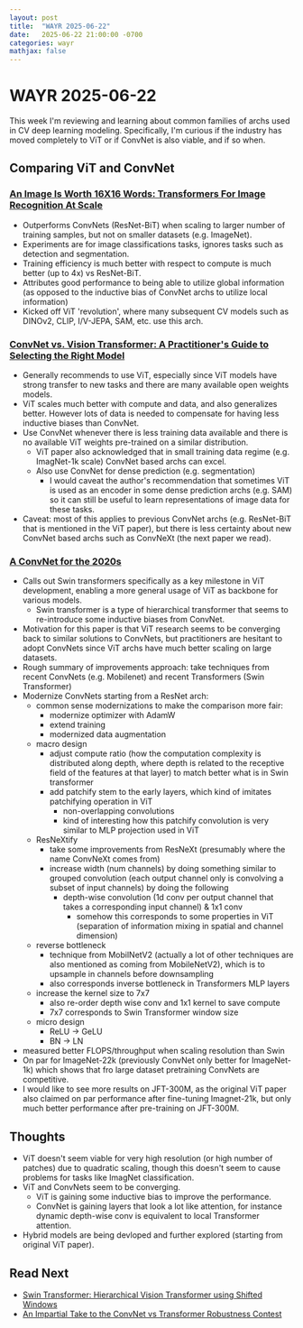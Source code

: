 ```yaml
---
layout: post
title:  "WAYR 2025-06-22"
date:   2025-06-22 21:00:00 -0700
categories: wayr
mathjax: false
---
```



# WAYR 2025-06-22
This week I'm reviewing and learning about common families of archs used in CV deep learning modeling.
Specifically, I'm curious if the industry has moved completely to ViT or if ConvNet is also viable, and if so when.


## Comparing ViT and ConvNet
### [An Image Is Worth 16X16 Words: Transformers For Image Recognition At Scale](https://arxiv.org/abs/2010.11929)
- Outperforms ConvNets (ResNet-BiT) when scaling to larger number of training samples, but not on smaller datasets (e.g. ImageNet).
- Experiments are for image classifications tasks, ignores tasks such as detection and segmentation.
- Training efficiency is much better with respect to compute is much better (up to 4x) vs ResNet-BiT.
- Attributes good performance to being able to utilize global information (as opposed to the inductive bias of ConvNet archs to utilize local information)
- Kicked off ViT 'revolution', where many subsequent CV models such as DINOv2, CLIP, I/V-JEPA, SAM, etc. use this arch.


### [ConvNet vs. Vision Transformer: A Practitioner's Guide to Selecting the Right Model](https://tobiasvanderwerff.com/2024/05/15/cnn-vs-vit.html#summary-and-recommendations)
- Generally recommends to use ViT, especially since ViT models have strong transfer to new tasks and there are many available open weights models.
- ViT scales much better with compute and data, and also generalizes better. However lots of data is needed to compensate for having less inductive biases than ConvNet.
- Use ConvNet whenever there is less training data available and there is no available ViT weights pre-trained on a similar distribution.
    - ViT paper also acknowledged that in small training data regime (e.g. ImagNet-1k scale) ConvNet based archs can excel.
    - Also use ConvNet for dense prediction (e.g. segmentation)
        - I would caveat the author's recommendation that sometimes ViT is used as an encoder in some dense prediction archs (e.g. SAM) so it can still be useful to learn representations of image data for these tasks.
- Caveat: most of this applies to previous ConvNet archs (e.g. ResNet-BiT that is mentioned in the ViT paper), but there is less certainty about new ConvNet based archs such as ConvNeXt (the next paper we read).



### [A ConvNet for the 2020s](https://arxiv.org/abs/2201.03545)
- Calls out Swin transformers specifically as a key milestone in ViT development, enabling a more general usage of ViT as backbone for various models.
    - Swin transformer is a type of hierarchical transformer that seems to re-introduce some inductive biases from ConvNet.
- Motivation for this paper is that ViT research seems to be converging back to similar solutions to ConvNets, but practitioners are hesitant to adopt ConvNets since ViT archs have much better scaling on large datasets.
- Rough summary of improvements approach: take techniques from recent ConvNets (e.g. Mobilenet) and recent Transformers (Swin Transformer)
- Modernize ConvNets starting from a ResNet arch:
    - common sense modernizations to make the comparison more fair:
        - modernize optimizer with AdamW
        - extend training
        - modernized data augmentation
    - macro design
        - adjust compute ratio (how the computation complexity is distributed along depth, where depth is related to the receptive field of the features at that layer) to match better what is in Swin transformer
        - add patchify stem to the early layers, which kind of imitates patchifying operation in ViT
            - non-overlapping convolutions
            - kind of interesting how this patchify convolution is very similar to MLP projection used in ViT
    - ResNeXtify
        - take some improvements from ResNeXt (presumably where the name ConvNeXt comes from)
        - increase width (num channels) by doing something similar to grouped convolution (each output channel only is convolving a subset of input channels) by doing the following
            - depth-wise convolution (1d conv per output channel that takes a corresponding input channel) & 1x1 conv
                - somehow this corresponds to some properties in ViT (separation of information mixing in spatial and channel dimension)
    - reverse bottleneck
        - technique from MobilNetV2 (actually a lot of other techniques are also mentioned as coming from MobileNetV2), which is to upsample in channels before downsampling
        - also corresponds inverse bottleneck in Transformers MLP layers
    - increase the kernel size to 7x7
        - also re-order depth wise conv and 1x1 kernel to save compute
        - 7x7 corresponds to Swin Transformer window size
    - micro design
        - ReLU -> GeLU
        - BN -> LN
- measured better FLOPS/throughput when scaling resolution than Swin
- On par for ImageNet-22k (previously ConvNet only better for ImageNet-1k) which shows that fro large dataset pretraining ConvNets are competitive.
- I would like to see more results on JFT-300M, as the original ViT paper also claimed on par performance after fine-tuning Imagnet-21k, but only much better performance after pre-training on JFT-300M.




## Thoughts
- ViT doesn't seem viable for very high resolution (or high number of patches) due to quadratic scaling, though this doesn't seem to cause problems for tasks like ImagNet classification.
- ViT and ConvNets seem to be converging.
    - ViT is gaining some inductive bias to improve the performance.
    - ConvNet is gaining layers that look a lot like attention, for instance dynamic depth-wise conv is equivalent to local Transformer attention.
- Hybrid models are being devloped and further explored (starting from original ViT paper).




## Read Next
- [Swin Transformer: Hierarchical Vision Transformer using Shifted Windows](https://arxiv.org/abs/2103.14030)
- [An Impartial Take to the ConvNet vs Transformer Robustness Contest](https://arxiv.org/abs/2207.11347)
